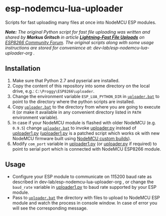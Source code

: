 # esp-nodemcu-lua-uploader
Scripts for fast uploading many files at once into NodeMCU ESP modules.

_**Note:** The original Python script for fast file uploading was written and shared by **Markus Gritsch** in article [**Lightning-Fast File Uploads**](http://www.esp8266.com/viewtopic.php?f=22&t=1026&start=16) on [ESP8266 Community Forum](http://www.esp8266.com).
The original scripts along with some usage instructions are stored for convenience at: dev-lab/esp-nodemcu-lua-uploader-org ._

## Installation

1. Make sure that Python 2.7 and pyserial are installed.
2. Copy the content of this repository into some directory on the local drive, e.g.: `C:\Proggy\ESP8266\uploader`.
3. Change the environment variable `ESP_LUA_PYTHON_DIR` in [`uploader.bat`](uploader.bat) to point to the directory where the python scripts are installed.
4. Copy [`uploader.bat`](uploader.bat) to the directory from where you are going to execute it (or make it available in any convenient directory listed in `PATH` environment variable).
5. In case if your NodeMCU module is flashed with older NodeMCU (e.g. `0.9.5`) change [`uploader.bat`](uploader.bat) to invoke [uploader.py](uploader.py) instead of [uploader1.py](uploader1.py) ([uploader1.py](uploader1.py) is a patched script which works ok with new NodeMCU firmware built using [NodeMCU custom builds](http://nodemcu-build.com/)).
6. Modify `com_port` variable in [uploader1.py](uploader1.py) (or [uploader.py](uploader1.py) if required) to point to serial port which is connected with NodeMCU ESP8266 module.

## Usage

* Configure your ESP module to communicate on 115200 baud rate as described in dev-lab/esp-nodemcu-lua-uploader-org , or change the `baud_rate` variable in [uploader1.py](uploader1.py) to baud rate supported by your ESP module.
* Pass to [`uploader.bat`](uploader.bat) the directory with files to upload to NodeMCU ESP module and watch the process in console window. In case of error you will see the corresponding message.



